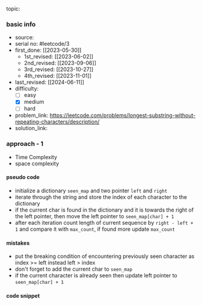 topic:

### basic info
- source: 
- serial no: #leetcode/3
- first_done: [[2023-05-30]]
	- 1st_revised: [[2023-06-02]]
	- 2nd_revised: [[2023-09-06]]
	- 3rd_revised: [[2023-10-27]]
	- 4th_revised: [[2023-11-01]]
- last_revised: [[2024-06-11]]
- difficulty:
	- [ ] easy
	- [x] medium
	- [ ] hard
- problem_link: https://leetcode.com/problems/longest-substring-without-repeating-characters/description/
- solution_link:

### approach - 1
- Time Complexity
- space complexity

#### pseudo code
- initialize a dictionary `seen_map` and two pointer `left` and `right`
- iterate through the string and store the index of each character to the dictionary
- if the current char is found in the dictionary and it is towards the right of the left pointer, then move the left pointer to `seen_map[char] + 1`
- after each iteration count length of current sequence by `right - left + 1` and compare it with `max_count`, if found more update `max_count`
#### mistakes
- put the breaking condition of encountering previously seen character as index >= left instead left > index
- don't forget to add the current char to `seen_map`
- if the current character is already seen then update left pointer to `seen_map[char] + 1`
#### code snippet
```python

```